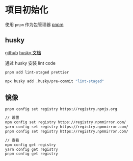 # 项目初始化

使用 `pnpm` 作为包管理器
[pnpm](https://pnpm.io/installation)

## husky

[github](https://github.com/typicode/husky)
[husky 文档](https://www.git-tower.com/blog/git-hooks-husky/#post-detail)

通过 husky 安装 lint code

```bash
pnpm add lint-staged prettier

npx husky add .husky/pre-commit "lint-staged"
```

## 镜像

`pnpm config set registry https://registry.npmjs.org`

```bash
// 设置
npm config set registry https://registry.npmmirror.com/
yarn config set registry https://registry.npmmirror.com/
pnpm config set registry https://registry.npmmirror.com/

// 查看
npm config get registry
yarn config get registry
pnpm config get registry
```
